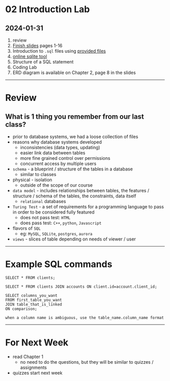 # 02 Introduction Lab
## 2024-01-31

1. review
2. [Finish slides](https://www.db-book.com/slides-dir/PDF-dir/ch1.pdf) pages 1-16
3. Introduction to `.sql` files using [provided files](https://www.db-book.com/university-lab-dir/sample_tables-dir/index.html)
4. [online sqlite tool](https://www.db-book.com/university-lab-dir/sqljs.html)
5. Structure of a SQL statement
6. Coding Lab
7. ERD diagram is available on Chapter 2, page 8 in the slides

---

# Review
## What is 1 thing you remember from our last class?

- prior to database systems, we had a loose collection of files
- reasons why database systems developed
  - inconsistencies (data types, updating)
  - easier link data between tables
  - more fine grained control over permissions
  - concurrent access by multiple users
- `schema` - a blueprint / structure of the tables in a database
  - similar to classes
- physical - isolation
  - outside of the scope of our course
- `data model` - includes relationships between tables, the features / structure / schema of the tables, the constraints, data itself
  - `relational` databases
- `Turing Test` - a set of requirements for a programming language to pass in order to be considered fully featured
  - does not pass test: `HTML`
  - does pass test: `C++`, `python`, `Javascript`
- flavors of `SQL`
  - eg: `MySQL`, `SQLite`, `postgres`, `aurora`
- `views` - slices of table depending on needs of viewer / user

---

# Example SQL commands

```
SELECT * FROM clients;

SELECT * FROM clients JOIN accounts ON client.id=account.client_id;

SELECT columns_you_want
FROM first_table_you_want
JOIN table_that_is_linked
ON comparison;

when a column name is ambiguous, use the table_name.column_name format
```

---

# For Next Week

- read Chapter 1
  - no need to do the questions, but they will be similar to quizzes / assignments
- quizzes start next week

